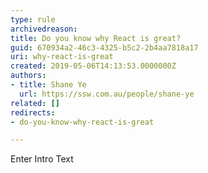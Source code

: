 ```yaml
---
type: rule
archivedreason: 
title: Do you know why React is great?
guid: 670934a2-46c3-4325-b5c2-2b4aa7818a17
uri: why-react-is-great
created: 2019-05-06T14:13:53.0000000Z
authors:
- title: Shane Ye
  url: https://ssw.com.au/people/shane-ye
related: []
redirects:
- do-you-know-why-react-is-great

---
```



Enter Intro Text
<br><excerpt class='endintro'></excerpt><br>



